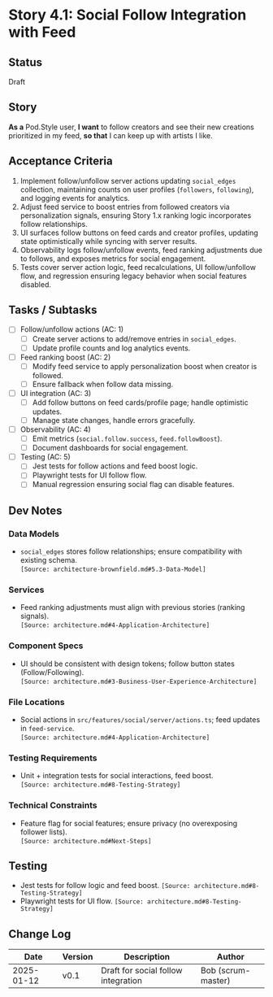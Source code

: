 
# Story 4.1: Social Follow Integration with Feed

## Status
Draft

## Story
**As a** Pod.Style user,
**I want** to follow creators and see their new creations prioritized in my feed,
**so that** I can keep up with artists I like.

## Acceptance Criteria
1. Implement follow/unfollow server actions updating `social_edges` collection, maintaining counts on user profiles (`followers`, `following`), and logging events for analytics.  
2. Adjust feed service to boost entries from followed creators via personalization signals, ensuring Story 1.x ranking logic incorporates follow relationships.  
3. UI surfaces follow buttons on feed cards and creator profiles, updating state optimistically while syncing with server results.  
4. Observability logs follow/unfollow events, feed ranking adjustments due to follows, and exposes metrics for social engagement.  
5. Tests cover server action logic, feed recalculations, UI follow/unfollow flow, and regression ensuring legacy behavior when social features disabled.

## Tasks / Subtasks
- [ ] Follow/unfollow actions (AC: 1)  
  - [ ] Create server actions to add/remove entries in `social_edges`.  
  - [ ] Update profile counts and log analytics events.  
- [ ] Feed ranking boost (AC: 2)  
  - [ ] Modify feed service to apply personalization boost when creator is followed.  
  - [ ] Ensure fallback when follow data missing.  
- [ ] UI integration (AC: 3)  
  - [ ] Add follow buttons on feed cards/profile page; handle optimistic updates.  
  - [ ] Manage state changes, handle errors gracefully.  
- [ ] Observability (AC: 4)  
  - [ ] Emit metrics (`social.follow.success`, `feed.followBoost`).  
  - [ ] Document dashboards for social engagement.  
- [ ] Testing (AC: 5)  
  - [ ] Jest tests for follow actions and feed boost logic.  
  - [ ] Playwright tests for UI follow flow.  
  - [ ] Manual regression ensuring social flag can disable features.

## Dev Notes
### Data Models
- `social_edges` stores follow relationships; ensure compatibility with existing schema.  
  `[Source: architecture-brownfield.md#5.3-Data-Model]`

### Services
- Feed ranking adjustments must align with previous stories (ranking signals).  
  `[Source: architecture.md#4-Application-Architecture]`

### Component Specs
- UI should be consistent with design tokens; follow button states (Follow/Following).  
  `[Source: architecture.md#3-Business-User-Experience-Architecture]`

### File Locations
- Social actions in `src/features/social/server/actions.ts`; feed updates in `feed-service`.  
  `[Source: architecture.md#4-Application-Architecture]`

### Testing Requirements
- Unit + integration tests for social interactions, feed boost.  
  `[Source: architecture.md#8-Testing-Strategy]`

### Technical Constraints
- Feature flag for social features; ensure privacy (no overexposing follower lists).  
  `[Source: architecture.md#Next-Steps]`

## Testing
- Jest tests for follow logic and feed boost. `[Source: architecture.md#8-Testing-Strategy]`
- Playwright tests for UI flow. `[Source: architecture.md#8-Testing-Strategy]`

## Change Log
| Date | Version | Description | Author |
| --- | --- | --- | --- |
| 2025-01-12 | v0.1 | Draft for social follow integration | Bob (scrum-master) |
